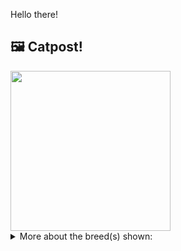 Hello there!



## 🖼️ Catpost!

<sub>
    <img src="https://cdn2.thecatapi.com/images/cs_LyHtif.jpg" height="256">
</sub>


<details>
<summary>More about the breed(s) shown:</summary>

Breed: Snowshoe

Description: The Snowshoe is a vibrant, energetic, affectionate and intelligent cat. They love being around people which makes them ideal for families, and becomes unhappy when left alone for long periods of time. Usually attaching themselves to one person, they do whatever they can to get your attention.

Links:
<ul>
  <li>CFA None available</li>
  <li>Wikipedia https://en.wikipedia.org/wiki/Snowshoe_(cat)</li>
</ul> 

</details>
